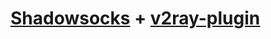 # [Shadowsocks](https://github.com/shadowsocks/shadowsocks-rust) + [v2ray-plugin](https://github.com/teddysun/v2ray-plugin/)
